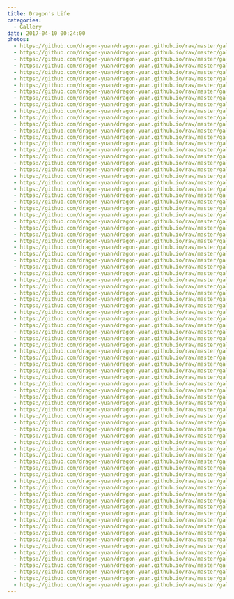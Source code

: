```yaml
---
title: Dragon's Life
categories:
  - Gallery
date: 2017-04-10 00:24:00
photos:
  - https://github.com/dragon-yuan/dragon-yuan.github.io/raw/master/gallery/life/0.jpg
  - https://github.com/dragon-yuan/dragon-yuan.github.io/raw/master/gallery/life/1.jpg
  - https://github.com/dragon-yuan/dragon-yuan.github.io/raw/master/gallery/life/2.jpg
  - https://github.com/dragon-yuan/dragon-yuan.github.io/raw/master/gallery/life/3.jpg
  - https://github.com/dragon-yuan/dragon-yuan.github.io/raw/master/gallery/life/4.jpg
  - https://github.com/dragon-yuan/dragon-yuan.github.io/raw/master/gallery/life/5.jpg
  - https://github.com/dragon-yuan/dragon-yuan.github.io/raw/master/gallery/life/6.jpg
  - https://github.com/dragon-yuan/dragon-yuan.github.io/raw/master/gallery/life/7.jpg
  - https://github.com/dragon-yuan/dragon-yuan.github.io/raw/master/gallery/life/8.jpg
  - https://github.com/dragon-yuan/dragon-yuan.github.io/raw/master/gallery/life/9.jpg
  - https://github.com/dragon-yuan/dragon-yuan.github.io/raw/master/gallery/life/10.jpg
  - https://github.com/dragon-yuan/dragon-yuan.github.io/raw/master/gallery/life/11.jpg
  - https://github.com/dragon-yuan/dragon-yuan.github.io/raw/master/gallery/life/12.jpg
  - https://github.com/dragon-yuan/dragon-yuan.github.io/raw/master/gallery/life/13.jpg
  - https://github.com/dragon-yuan/dragon-yuan.github.io/raw/master/gallery/life/14.jpg
  - https://github.com/dragon-yuan/dragon-yuan.github.io/raw/master/gallery/life/15.jpg
  - https://github.com/dragon-yuan/dragon-yuan.github.io/raw/master/gallery/life/16.jpg
  - https://github.com/dragon-yuan/dragon-yuan.github.io/raw/master/gallery/life/17.jpg
  - https://github.com/dragon-yuan/dragon-yuan.github.io/raw/master/gallery/life/18.jpg
  - https://github.com/dragon-yuan/dragon-yuan.github.io/raw/master/gallery/life/19.jpg
  - https://github.com/dragon-yuan/dragon-yuan.github.io/raw/master/gallery/life/20.jpg
  - https://github.com/dragon-yuan/dragon-yuan.github.io/raw/master/gallery/life/21.jpg
  - https://github.com/dragon-yuan/dragon-yuan.github.io/raw/master/gallery/life/22.jpg
  - https://github.com/dragon-yuan/dragon-yuan.github.io/raw/master/gallery/life/23.jpg
  - https://github.com/dragon-yuan/dragon-yuan.github.io/raw/master/gallery/life/24.jpg
  - https://github.com/dragon-yuan/dragon-yuan.github.io/raw/master/gallery/life/25.jpg
  - https://github.com/dragon-yuan/dragon-yuan.github.io/raw/master/gallery/life/26.jpg
  - https://github.com/dragon-yuan/dragon-yuan.github.io/raw/master/gallery/life/27.jpg
  - https://github.com/dragon-yuan/dragon-yuan.github.io/raw/master/gallery/life/28.jpg
  - https://github.com/dragon-yuan/dragon-yuan.github.io/raw/master/gallery/life/29.jpg
  - https://github.com/dragon-yuan/dragon-yuan.github.io/raw/master/gallery/life/30.jpg
  - https://github.com/dragon-yuan/dragon-yuan.github.io/raw/master/gallery/life/31.jpg
  - https://github.com/dragon-yuan/dragon-yuan.github.io/raw/master/gallery/life/32.jpg
  - https://github.com/dragon-yuan/dragon-yuan.github.io/raw/master/gallery/life/33.jpg
  - https://github.com/dragon-yuan/dragon-yuan.github.io/raw/master/gallery/life/34.jpg
  - https://github.com/dragon-yuan/dragon-yuan.github.io/raw/master/gallery/life/35.jpg
  - https://github.com/dragon-yuan/dragon-yuan.github.io/raw/master/gallery/life/36.jpg
  - https://github.com/dragon-yuan/dragon-yuan.github.io/raw/master/gallery/life/37.jpg
  - https://github.com/dragon-yuan/dragon-yuan.github.io/raw/master/gallery/life/38.jpg
  - https://github.com/dragon-yuan/dragon-yuan.github.io/raw/master/gallery/life/39.jpg
  - https://github.com/dragon-yuan/dragon-yuan.github.io/raw/master/gallery/life/40.jpg
  - https://github.com/dragon-yuan/dragon-yuan.github.io/raw/master/gallery/life/41.jpg
  - https://github.com/dragon-yuan/dragon-yuan.github.io/raw/master/gallery/life/42.jpg
  - https://github.com/dragon-yuan/dragon-yuan.github.io/raw/master/gallery/life/43.jpg
  - https://github.com/dragon-yuan/dragon-yuan.github.io/raw/master/gallery/life/44.jpg
  - https://github.com/dragon-yuan/dragon-yuan.github.io/raw/master/gallery/life/45.jpg
  - https://github.com/dragon-yuan/dragon-yuan.github.io/raw/master/gallery/life/46.jpg
  - https://github.com/dragon-yuan/dragon-yuan.github.io/raw/master/gallery/life/47.jpg
  - https://github.com/dragon-yuan/dragon-yuan.github.io/raw/master/gallery/life/48.jpg
  - https://github.com/dragon-yuan/dragon-yuan.github.io/raw/master/gallery/life/49.jpg
  - https://github.com/dragon-yuan/dragon-yuan.github.io/raw/master/gallery/life/50.jpg
  - https://github.com/dragon-yuan/dragon-yuan.github.io/raw/master/gallery/life/51.jpg
  - https://github.com/dragon-yuan/dragon-yuan.github.io/raw/master/gallery/life/52.jpg
  - https://github.com/dragon-yuan/dragon-yuan.github.io/raw/master/gallery/life/53.jpg
  - https://github.com/dragon-yuan/dragon-yuan.github.io/raw/master/gallery/life/54.jpg
  - https://github.com/dragon-yuan/dragon-yuan.github.io/raw/master/gallery/life/55.jpg
  - https://github.com/dragon-yuan/dragon-yuan.github.io/raw/master/gallery/life/56.jpg
  - https://github.com/dragon-yuan/dragon-yuan.github.io/raw/master/gallery/life/57.jpg
  - https://github.com/dragon-yuan/dragon-yuan.github.io/raw/master/gallery/life/58.jpg
  - https://github.com/dragon-yuan/dragon-yuan.github.io/raw/master/gallery/life/59.jpg
  - https://github.com/dragon-yuan/dragon-yuan.github.io/raw/master/gallery/life/60.jpg
  - https://github.com/dragon-yuan/dragon-yuan.github.io/raw/master/gallery/life/61.jpg
  - https://github.com/dragon-yuan/dragon-yuan.github.io/raw/master/gallery/life/62.jpg
  - https://github.com/dragon-yuan/dragon-yuan.github.io/raw/master/gallery/life/63.jpg
  - https://github.com/dragon-yuan/dragon-yuan.github.io/raw/master/gallery/life/64.jpg
  - https://github.com/dragon-yuan/dragon-yuan.github.io/raw/master/gallery/life/65.jpg
  - https://github.com/dragon-yuan/dragon-yuan.github.io/raw/master/gallery/life/66.jpg
  - https://github.com/dragon-yuan/dragon-yuan.github.io/raw/master/gallery/life/67.jpg
  - https://github.com/dragon-yuan/dragon-yuan.github.io/raw/master/gallery/life/68.jpg
  - https://github.com/dragon-yuan/dragon-yuan.github.io/raw/master/gallery/life/69.jpg
  - https://github.com/dragon-yuan/dragon-yuan.github.io/raw/master/gallery/life/70.jpg
  - https://github.com/dragon-yuan/dragon-yuan.github.io/raw/master/gallery/life/71.jpg
  - https://github.com/dragon-yuan/dragon-yuan.github.io/raw/master/gallery/life/72.jpg
  - https://github.com/dragon-yuan/dragon-yuan.github.io/raw/master/gallery/life/73.jpg
  - https://github.com/dragon-yuan/dragon-yuan.github.io/raw/master/gallery/life/74.jpg
  - https://github.com/dragon-yuan/dragon-yuan.github.io/raw/master/gallery/life/75.jpg
  - https://github.com/dragon-yuan/dragon-yuan.github.io/raw/master/gallery/life/76.jpg
  - https://github.com/dragon-yuan/dragon-yuan.github.io/raw/master/gallery/life/77.jpg
  - https://github.com/dragon-yuan/dragon-yuan.github.io/raw/master/gallery/life/78.jpg
  - https://github.com/dragon-yuan/dragon-yuan.github.io/raw/master/gallery/life/79.jpg
  - https://github.com/dragon-yuan/dragon-yuan.github.io/raw/master/gallery/life/80.jpg
  - https://github.com/dragon-yuan/dragon-yuan.github.io/raw/master/gallery/life/81.jpg
  - https://github.com/dragon-yuan/dragon-yuan.github.io/raw/master/gallery/life/82.jpg
  - https://github.com/dragon-yuan/dragon-yuan.github.io/raw/master/gallery/life/83.jpg
---
```

